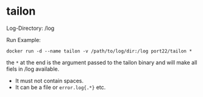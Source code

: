 # tailon

Log-Directory:  /log

Run Example: 

`docker run -d --name tailon -v /path/to/log/dir:/log port22/tailon *`

the `*` at the end is the argument passed to the tailon binary and will make all fiels in /log available.
  - It must not contain spaces.  
  - It can be a file or `error.log{.*}` etc.
